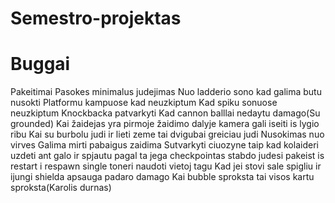 # Semestro-projektas

# Buggai

Pakeitimai
Pasokes minimalus judejimas
Nuo ladderio sono kad galima butu nusokti
Platformu kampuose kad neuzkiptum
Kad spiku sonuose neuzkiptum
Knockbacka patvarkyti
Kad cannon balllai nedaytu damago(Su grounded)
Kai žaidejas yra pirmoje žaidimo dalyje kamera gali iseiti is lygio ribu
Kai su burbolu judi ir lieti zeme tai dvigubai greiciau judi
Nusokimas nuo virves
Galima mirti pabaigus zaidima
Sutvarkyti ciuozyne taip kad kolaideri uzdeti ant galo ir spjautu pagal ta jega
checkpointas stabdo judesi
pakeist is restart i respawn
single toneri naudoti vietoj tagu
Kad jei stovi sale spigliu ir ijungi shielda apsauga padaro damago
Kai bubble sproksta tai visos kartu sproksta(Karolis durnas)
